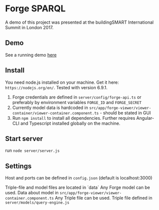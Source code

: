 # Forge SPARQL

A demo of this project was presented at the buildingSMART International Summit in London 2017.

## Demo
See a running demo [here](https://forge-sparql.herokuapp.com/)

## Install

You need node.js installed on your machine. Get it here: `https://nodejs.org/en/`. Tested with version 6.9.1.

1) Forge credentials are defined in `server/config/forge-api.ts` or preferably by environment variables `FORGE_ID` and `FORGE_SECRET`
2) Currently model data is hardcoded in `src/app/forge-viewer/viewer-container/viewer-container.component.ts` - should be stated in GUI
3) Run `npm install` to install all dependencies. Further requires Angular-CLI and Typescript installed globally on the machine.

## Start server
run `node server/server.js`

## Settings
Host and ports can be defined in `config.json` (default is localhost:3000)

Triple-file and model files are located in ´data´
Any Forge model can be used. Data about model in `src/app/forge-viewer/viewer-container.component.ts`
Any Triple file can be used. Triple file defined in `server/models/query-engine.js`
